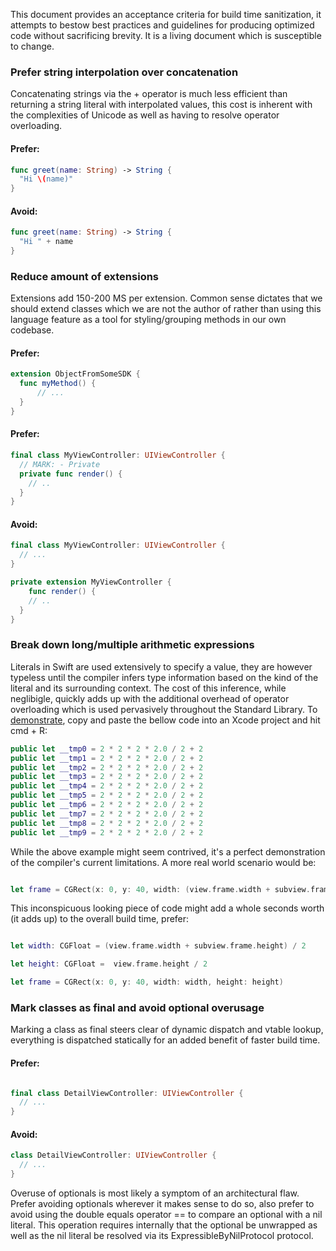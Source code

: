 
This document provides an acceptance criteria for build time sanitization, it attempts to bestow best practices and guidelines for producing optimized code without sacrificing brevity. It is a living document which is susceptible to change.

### Prefer string interpolation over concatenation

Concatenating strings via the + operator is much less efficient than returning a string literal with interpolated values, this cost is inherent with the complexities of Unicode as well as having to resolve operator overloading.

#### Prefer:
```swift
func greet(name: String) -> String {
  "Hi \(name)"
}
```
#### Avoid:
```swift
func greet(name: String) -> String {
  "Hi " + name
}
```

### Reduce amount of extensions

Extensions add 150-200 MS per extension. Common sense dictates that we should extend classes which we are not the author of rather than using this language feature as a tool for styling/grouping methods in our own codebase.

#### Prefer:
```swift
extension ObjectFromSomeSDK {
  func myMethod() { 
      // ... 
  }
}
```

#### Prefer:
```swift
final class MyViewController: UIViewController {
  // MARK: - Private
  private func render() {
    // ..
  }
}
```

#### Avoid:
```swift
final class MyViewController: UIViewController {
  // ...
}

private extension MyViewController {
    func render() {
    // ..
  }
}
```

### Break down long/multiple arithmetic expressions

Literals in Swift are used extensively to specify a value, they are however typeless until the compiler infers type information based on the kind of the literal and its surrounding context. The cost of this inference, while neglibigle, quickly adds up with the additional overhead of operator overloading which is used pervasively throughout the Standard Library. To [demonstrate](https://www.pointfree.co/episodes/ep111-designing-dependencies-modularization#t1046), copy and paste the bellow code into an Xcode project and hit cmd + R:

```swift
public let __tmp0 = 2 * 2 * 2 * 2.0 / 2 + 2
public let __tmp1 = 2 * 2 * 2 * 2.0 / 2 + 2
public let __tmp2 = 2 * 2 * 2 * 2.0 / 2 + 2
public let __tmp3 = 2 * 2 * 2 * 2.0 / 2 + 2
public let __tmp4 = 2 * 2 * 2 * 2.0 / 2 + 2
public let __tmp5 = 2 * 2 * 2 * 2.0 / 2 + 2
public let __tmp6 = 2 * 2 * 2 * 2.0 / 2 + 2
public let __tmp7 = 2 * 2 * 2 * 2.0 / 2 + 2
public let __tmp8 = 2 * 2 * 2 * 2.0 / 2 + 2
public let __tmp9 = 2 * 2 * 2 * 2.0 / 2 + 2
```
While the above example might seem contrived, it's a perfect demonstration of the compiler's current limitations. A more real world scenario would be:

```swift

let frame = CGRect(x: 0, y: 40, width: (view.frame.width + subview.frame.height) / 2, height: view.frame.height / 2)

```
This inconspicuous looking piece of code might add a whole seconds worth (it adds up) to the overall build time, prefer:

```swift

let width: CGFloat = (view.frame.width + subview.frame.height) / 2

let height: CGFloat =  view.frame.height / 2

let frame = CGRect(x: 0, y: 40, width: width, height: height)

```

### Mark classes as final and avoid optional overusage

Marking a class as final steers clear of dynamic dispatch and vtable lookup, everything is dispatched statically for an added benefit of faster build time.

#### Prefer:
```swift

final class DetailViewController: UIViewController {
  // ...
}
```

#### Avoid:
```swift
class DetailViewController: UIViewController {
  // ...
}
```
Overuse of optionals is most likely a symptom of an architectural flaw. Prefer avoiding optionals wherever it makes sense to do so, also prefer to avoid using the double equals operator == to compare an optional with a nil literal. This operation requires internally that the optional be unwrapped as well as the nil literal be resolved via its ExpressibleByNilProtocol protocol.  
